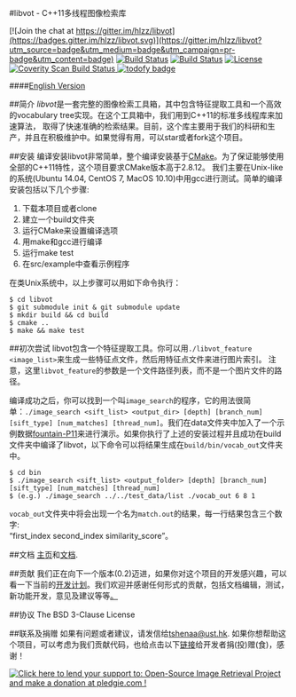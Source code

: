 #libvot - C++11多线程图像检索库

[![Join the chat at https://gitter.im/hlzz/libvot](https://badges.gitter.im/hlzz/libvot.svg)](https://gitter.im/hlzz/libvot?utm_source=badge&utm_medium=badge&utm_campaign=pr-badge&utm_content=badge)
[![Build Status](https://travis-ci.org/hlzz/libvot.svg?branch=master)](https://travis-ci.org/hlzz/libvot) 
[![Build Status](https://travis-ci.org/hlzz/libvot.svg?branch=feature)](https://travis-ci.org/hlzz/libvot) 
[![License](https://img.shields.io/badge/license-BSD-blue.svg)](LICENSE)
<a href="https://scan.coverity.com/projects/hlzz-libvot">
  <img alt="Coverity Scan Build Status"
       src="https://scan.coverity.com/projects/8983/badge.svg"/>
</a>
[![todofy badge](https://todofy.org/b/hlzz/libvot/master)](https://todofy.org/r/hlzz/libvot/master)

####[English Version](../README.md)

##简介
*libvot*是一套完整的图像检索工具箱，其中包含特征提取工具和一个高效的vocabulary tree实现。在这个工具箱中，我们用到C++11的标准多线程库来加速算法，
取得了快速准确的检索结果。目前，这个库主要用于我们的科研和生产，并且在积极维护中。如果觉得有用，可以star或者fork这个项目。

##安装
编译安装libvot非常简单，整个编译安装基于[CMake](http://cmake.org)。为了保证能够使用全部的C++11特性，这个项目要求CMake版本高于2.8.12。
我们主要在Unix-like的系统(Ubuntu 14.04, CentOS 7, MacOS 10.10)中用gcc进行测试。简单的编译安装包括以下几个步骤:

1. 下载本项目或者clone
2. 建立一个build文件夹
3. 运行CMake来设置编译选项
4. 用make和gcc进行编译
5. 运行make test
6. 在src/example中查看示例程序

在类Unix系统中，以上步骤可以用如下命令执行：

    $ cd libvot
    $ git submodule init & git submodule update  
    $ mkdir build && cd build
    $ cmake ..
    $ make && make test

##初次尝试
libvot包含一个特征提取工具。你可以用`./libvot_feature <image_list>`来生成一些特征点文件，然后用特征点文件来进行图片索引。
注意，这里`libvot_feature`的参数是一个文件路径列表，而不是一个图片文件的路径。

编译成功之后，你可以找到一个叫`image_search`的程序，它的用法很简单：`./image_search <sift_list> <output_dir> [depth] [branch_num] [sift_type] [num_matches] [thread_num]`。我们在data文件夹中加入了一个示例数据[fountain-P11](http://cvlabwww.epfl.ch/data/multiview/denseMVS.html)来进行演示。如果你执行了上述的安装过程并且成功在build文件夹中编译了libvot，以下命令可以将结果生成在`build/bin/vocab_out`文件夹中。

    $ cd bin
    $ ./image_search <sift_list> <output_folder> [depth] [branch_num] [sift_type] [num_matches] [thread_num]  
    $ (e.g.) ./image_search ../../test_data/list ./vocab_out 6 8 1

`vocab_out`文件夹中将会出现一个名为`match.out`的结果，每一行结果包含三个数字:   
“first_index second_index similarity_score”。

##文档
[主页](http://hlzz.github.io/libvot/)和[文档](http://hlzz.github.io/libvot/doc/html/index.html).

##贡献
我们正在向下一个版本(0.2)迈进，如果你对这个项目的开发感兴趣，可以看一下当前的[开发计划](../Roadmap.md)。我们欢迎并感谢任何形式的贡献，包括文档编辑，测试，新功能开发，意见及建议等等[。](http://tianweishen.com)

##协议
The BSD 3-Clause License

##联系及捐赠
如果有问题或者建议，请发信给<tshenaa@ust.hk>.
如果你想帮助这个项目，可以考虑为我们贡献代码，也给点击以下[链接](https://pledgie.com/campaigns/30901)给开发者捐(投)赠(食)，感谢！

<a href='https://pledgie.com/campaigns/30901'><img alt='Click here to lend your support to: Open-Source Image Retrieval Project and make a donation at pledgie.com !' src='https://pledgie.com/campaigns/30901.png?skin_name=chrome' border='0' ></a>
